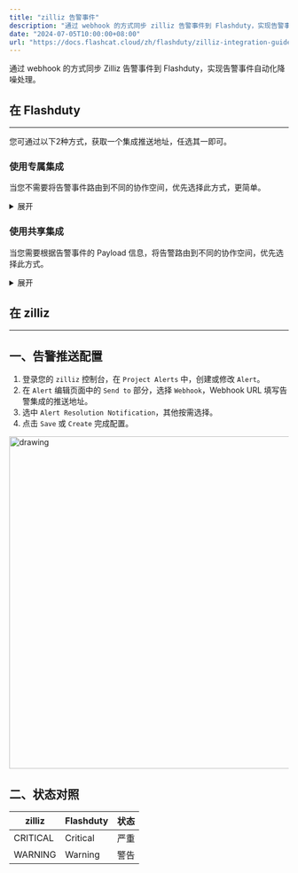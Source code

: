 ```yaml
---
title: "zilliz 告警事件"
description: "通过 webhook 的方式同步 zilliz 告警事件到 Flashduty，实现告警事件自动化降噪处理"
date: "2024-07-05T10:00:00+08:00"
url: "https://docs.flashcat.cloud/zh/flashduty/zilliz-integration-guide"
---
```


通过 webhook 的方式同步 Zilliz 告警事件到 Flashduty，实现告警事件自动化降噪处理。

<div class="hide">

## 在 Flashduty
---
您可通过以下2种方式，获取一个集成推送地址，任选其一即可。

### 使用专属集成

当您不需要将告警事件路由到不同的协作空间，优先选择此方式，更简单。

<details>
  <summary>展开</summary>
  
  1. 进入 Flashduty 控制台，选择 **协作空间**，进入某个空间的详情页面
  2. 选择 **集成数据** tab，点击 **添加一个集成**，进入添加集成页面
  3. 选择 **zilliz** 集成，点击 **保存**，生成卡片。
  4. 点击生成的卡片，可以查看到 **推送地址**，复制备用，完成。

    
</details>

### 使用共享集成

当您需要根据告警事件的 Payload 信息，将告警路由到不同的协作空间，优先选择此方式。

<details>
  <summary>展开</summary>
  
  1. 进入 Flashduty 控制台，选择 **集成中心=>告警事件**，进入集成选择页面。
  2. 选择 **zilliz** 集成： 
        - **集成名称**：为当前集成定义一个名称。
  3. 点击 **保存** 后，复制当前页面的新生成的 **推送地址** 备用。
  4. 点击 **创建路由**，为集成配置路由规则。您可以按条件匹配不同的告警到不同的协作空间，也可以直接设置默认协作空间作为兜底，后续再按需调整。
  5. 完成。
    
</details>
</div>

## 在 zilliz
---

<div class="md-block">

## 一、告警推送配置

1. 登录您的 `zilliz` 控制台，在 `Project Alerts` 中，创建或修改 `Alert`。
2. 在 `Alert` 编辑页面中的 `Send to` 部分，选择 `Webhook`，Webhook URL 填写告警集成的<span class='integration_url'>推送地址</span>。
3. 选中 `Alert Resolution Notification`，其他按需选择。
4. 点击 `Save` 或 `Create` 完成配置。

<img alt="drawing" width="600" src="https://download.flashcat.cloud/flashduty/doc/zh/fd/zilliz-1.png" />

</dev>

## 二、状态对照

<div class="md-block">

| zilliz |  Flashduty | 状态 |
| ---------- | -------- | ---- |
| CRITICAL   | Critical | 严重 |
| WARNING   | Warning  | 警告 |


</div>

